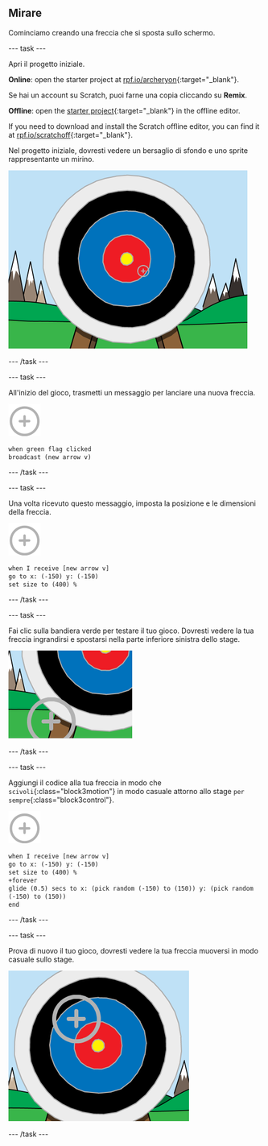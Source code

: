 ## Mirare

Cominciamo creando una freccia che si sposta sullo schermo.

\--- task \---

Apri il progetto iniziale.

**Online**: open the starter project at [rpf.io/archeryon](https://rpf.io/archeryon){:target="_blank"}.

Se hai un account su Scratch, puoi farne una copia cliccando su **Remix**.

**Offline**: open the [starter project](https://rpf.io/p/en/archery-go){:target="_blank"} in the offline editor.

If you need to download and install the Scratch offline editor, you can find it at [rpf.io/scratchoff](https://rpf.io/scratchoff){:target="_blank"}.

Nel progetto iniziale, dovresti vedere un bersaglio di sfondo e uno sprite rappresentante un mirino.

![progetti iniziali](images/archery-starter.png)

\--- /task \---

\--- task \---

All'inizio del gioco, trasmetti un messaggio per lanciare una nuova freccia.

![sprite bersaglio](images/target-sprite.png)

```blocks3
when green flag clicked
broadcast (new arrow v)
```

\--- /task \---

\--- task \---

Una volta ricevuto questo messaggio, imposta la posizione e le dimensioni della freccia.

![sprite bersaglio](images/target-sprite.png)

```blocks3
when I receive [new arrow v]
go to x: (-150) y: (-150)
set size to (400) %
```

\--- /task \---

\--- task \---

Fai clic sulla bandiera verde per testare il tuo gioco. Dovresti vedere la tua freccia ingrandirsi e spostarsi nella parte inferiore sinistra dello stage.

![sprite bersaglio più grande nella parte inferiore sinistra dello stage](images/archery-start-test.png)

\--- /task \---

\--- task \---

Aggiungi il codice alla tua freccia in modo che `scivoli`{:class="block3motion"} in modo casuale attorno allo stage `per sempre`{:class="block3control"}.

![sprite bersaglio](images/target-sprite.png)

```blocks3
when I receive [new arrow v]
go to x: (-150) y: (-150)
set size to (400) %
+forever
glide (0.5) secs to x: (pick random (-150) to (150)) y: (pick random (-150) to (150))
end
```

\--- /task \---

\--- task \---

Prova di nuovo il tuo gioco, dovresti vedere la tua freccia muoversi in modo casuale sullo stage.

![bersaglio in una posizione diversa](images/archery-glide-test.png)

\--- /task \---